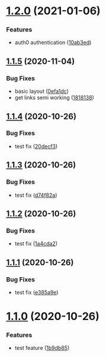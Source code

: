 # [1.2.0](https://github.com/jwbaart/children-quotes/compare/v1.1.5...v1.2.0) (2021-01-06)


### Features

* auth0 authentication ([10ab3ed](https://github.com/jwbaart/children-quotes/commit/10ab3edd15820d64343fa3a4f45279ad4a689a0a))

## [1.1.5](https://github.com/jwbaart/children-quotes/compare/v1.1.4...v1.1.5) (2020-11-04)


### Bug Fixes

* basic layout ([0efa1dc](https://github.com/jwbaart/children-quotes/commit/0efa1dcbc065d131dc196391177d68bb1383c86b))
* get links semi working ([1818138](https://github.com/jwbaart/children-quotes/commit/18181382d851857643a8c673636fbaf04e75f133))

## [1.1.4](https://github.com/jwbaart/children-quotes/compare/v1.1.3...v1.1.4) (2020-10-26)


### Bug Fixes

* test fix ([20decf3](https://github.com/jwbaart/children-quotes/commit/20decf3d1e25395a1d6f45fbd9cf7a196a0b63c1))

## [1.1.3](https://github.com/jwbaart/children-quotes/compare/v1.1.2...v1.1.3) (2020-10-26)


### Bug Fixes

* test fix ([d74f82a](https://github.com/jwbaart/children-quotes/commit/d74f82aee71cb3759db9a73ffbb721387ab616ca))

## [1.1.2](https://github.com/jwbaart/children-quotes/compare/v1.1.1...v1.1.2) (2020-10-26)


### Bug Fixes

* test fix ([1a4cda2](https://github.com/jwbaart/children-quotes/commit/1a4cda2f4c8e3eace8b0491372665e157b2dd001))

## [1.1.1](https://github.com/jwbaart/children-quotes/compare/v1.1.0...v1.1.1) (2020-10-26)


### Bug Fixes

* test fix ([e385a9e](https://github.com/jwbaart/children-quotes/commit/e385a9e32655e989ae3c45d447a1910d1ecb8542))

# [1.1.0](https://github.com/jwbaart/children-quotes/compare/v1.0.0...v1.1.0) (2020-10-26)


### Features

* test feature ([1b9db85](https://github.com/jwbaart/children-quotes/commit/1b9db857ecc1b52bbfdb8bf1877c3c84a282b4f2))
